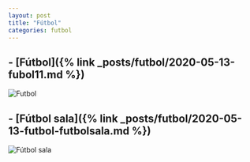 ```yaml
---
layout: post
title: "Fútbol"
categories: futbol
---
```


## - [Fútbol]({% link _posts/futbol/2020-05-13-fubol11.md %})
![Futbol](../images/futbo11_post.jpg)

## - [Fútbol sala]({% link _posts/futbol/2020-05-13-futbol-futbolsala.md %})
![Fútbol sala](../images/futbol_futbolsala_pestana.jpg)
